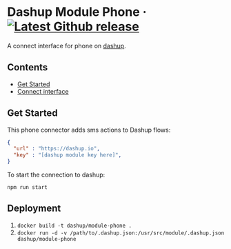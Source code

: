 Dashup Module Phone
&middot;
[![Latest Github release](https://img.shields.io/github/release/dashup/module-phone.svg)](https://github.com/dashup/module-phone/releases/latest)
=====

A connect interface for phone on [dashup](https://dashup.io).

## Contents
* [Get Started](#get-started)
* [Connect interface](#connect)

## Get Started

This phone connector adds sms actions to Dashup flows:

```json
{
  "url" : "https://dashup.io",
  "key" : "[dashup module key here]",
}
```

To start the connection to dashup:

`npm run start`

## Deployment

1. `docker build -t dashup/module-phone .`
2. `docker run -d -v /path/to/.dashup.json:/usr/src/module/.dashup.json dashup/module-phone`